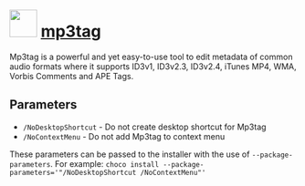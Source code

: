 # <img src="https://cdn.jsdelivr.net/gh/chocolatey/chocolatey-coreteampackages@479c139f9c3358eac716a36ce8a60e7f1f95d806/icons/mp3tag.png" width="48" height="48"/> [mp3tag](https://chocolatey.org/packages/mp3tag)


Mp3tag is a powerful and yet easy-to-use tool to edit metadata of common audio formats where it supports ID3v1, ID3v2.3, ID3v2.4, iTunes MP4, WMA, Vorbis Comments and APE Tags.

## Parameters
- `/NoDesktopShortcut` - Do not create desktop shortcut for Mp3tag
- `/NoContextMenu` - Do not add Mp3tag to context menu

These parameters can be passed to the installer with the use of `--package-parameters`.
For example: `choco install --package-parameters='"/NoDesktopShortcut /NoContextMenu"'`